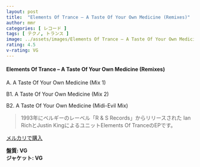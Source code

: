```yaml
---
layout: post
title:  "Elements Of Trance – A Taste Of Your Own Medicine (Remixes)"
author: mmr
categories: [ レコード ]
tags: [ テクノ, トランス ]
image: ../assets/images/Elements Of Trance – A Taste Of Your Own Medicine (Remixes).jpg
rating: 4.5
v-rating: VG
---
```


#### Elements Of Trance – A Taste Of Your Own Medicine (Remixes)

A.  A Taste Of Your Own Medicine (Mix 1)

B1. A Taste Of Your Own Medicine (Mix 2)

B2. A Taste Of Your Own Medicine (Midi-Evil Mix)

> 1993年にベルギーのレーベル「R & S Records」からリリースされた	Ian RichとJustin KingによるユニットElements Of TranceのEPです。


[メルカリで購入](https://jp.mercari.com/item/m76921480559)

<div class="mt-4 mb-4 d-flex align-items-center">
<strong class="mr-1">盤質: VG</strong>
</div>
<div class="mt-4 mb-4 d-flex align-items-center">
<strong class="mr-1">ジャケット: VG</strong>
</div>
